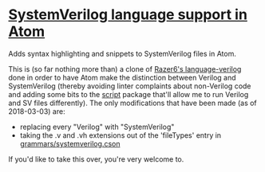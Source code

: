 # [SystemVerilog language support in Atom](https://atom.io/packages/language-systemverilog)

Adds syntax highlighting and snippets to SystemVerilog files in Atom.

This is (so far nothing more than) a clone of [Razer6's language-verilog](https://atom.io/packages/language-verilog) done in order to have Atom make the distinction between Verilog and SystemVerilog (thereby avoiding linter complaints about non-Verilog code and adding some bits to the [script](https://atom.io/packages/script) package that'll allow me to run Verilog and SV files differently). The only modifications that have been made (as of 2018-03-03) are:
* replacing every "Verilog" with "SystemVerilog"
* taking the .v and .vh extensions out of the 'fileTypes' entry in [grammars/systemverilog.cson](grammars/systemverilog.cson)

If you'd like to take this over, you're very welcome to.
